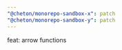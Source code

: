 ```yaml
---
"@cheton/monorepo-sandbox-x": patch
"@cheton/monorepo-sandbox-y": patch
---
```


feat: arrow functions
